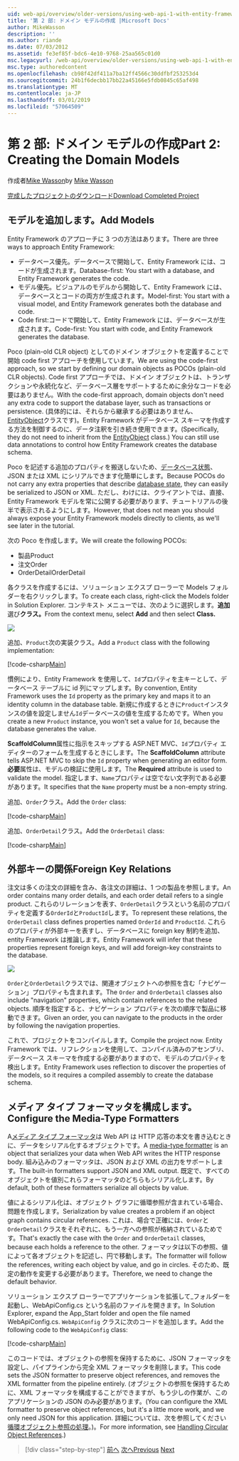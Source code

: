 ```yaml
---
uid: web-api/overview/older-versions/using-web-api-1-with-entity-framework-5/using-web-api-with-entity-framework-part-2
title: '第 2 部: ドメイン モデルの作成 |Microsoft Docs'
author: MikeWasson
description: ''
ms.author: riande
ms.date: 07/03/2012
ms.assetid: fe3ef85f-bdc6-4e10-9768-25aa565c01d0
msc.legacyurl: /web-api/overview/older-versions/using-web-api-1-with-entity-framework-5/using-web-api-with-entity-framework-part-2
msc.type: authoredcontent
ms.openlocfilehash: cb98f42df411a7ba12ff4566c30ddfbf253253d4
ms.sourcegitcommit: 24b1f6decbb17bb22a45166e5fdb0845c65af498
ms.translationtype: MT
ms.contentlocale: ja-JP
ms.lasthandoff: 03/01/2019
ms.locfileid: "57064509"
---
```

<a name="part-2-creating-the-domain-models"></a><span data-ttu-id="b0304-102">第 2 部: ドメイン モデルの作成</span><span class="sxs-lookup"><span data-stu-id="b0304-102">Part 2: Creating the Domain Models</span></span>
====================
<span data-ttu-id="b0304-103">作成者[Mike Wasson](https://github.com/MikeWasson)</span><span class="sxs-lookup"><span data-stu-id="b0304-103">by [Mike Wasson](https://github.com/MikeWasson)</span></span>

[<span data-ttu-id="b0304-104">完成したプロジェクトのダウンロード</span><span class="sxs-lookup"><span data-stu-id="b0304-104">Download Completed Project</span></span>](http://code.msdn.microsoft.com/ASP-NET-Web-API-with-afa30545)

## <a name="add-models"></a><span data-ttu-id="b0304-105">モデルを追加します。</span><span class="sxs-lookup"><span data-stu-id="b0304-105">Add Models</span></span>

<span data-ttu-id="b0304-106">Entity Framework のアプローチに 3 つの方法はあります。</span><span class="sxs-lookup"><span data-stu-id="b0304-106">There are three ways to approach Entity Framework:</span></span>

- <span data-ttu-id="b0304-107">データベース優先。データベースで開始して、Entity Framework には、コードが生成されます。</span><span class="sxs-lookup"><span data-stu-id="b0304-107">Database-first: You start with a database, and Entity Framework generates the code.</span></span>
- <span data-ttu-id="b0304-108">モデル優先。ビジュアルのモデルから開始して、Entity Framework には、データベースとコードの両方が生成されます。</span><span class="sxs-lookup"><span data-stu-id="b0304-108">Model-first: You start with a visual model, and Entity Framework generates both the database and code.</span></span>
- <span data-ttu-id="b0304-109">Code first:コードで開始して、Entity Framework には、データベースが生成されます。</span><span class="sxs-lookup"><span data-stu-id="b0304-109">Code-first: You start with code, and Entity Framework generates the database.</span></span>

<span data-ttu-id="b0304-110">Poco (plain-old CLR object) としてのドメイン オブジェクトを定義することで開始 code first アプローチを使用しています。</span><span class="sxs-lookup"><span data-stu-id="b0304-110">We are using the code-first approach, so we start by defining our domain objects as POCOs (plain-old CLR objects).</span></span> <span data-ttu-id="b0304-111">Code first アプローチでは、ドメイン オブジェクトは、トランザクションや永続化など、データベース層をサポートするために余分なコードを必要はありません。</span><span class="sxs-lookup"><span data-stu-id="b0304-111">With the code-first approach, domain objects don't need any extra code to support the database layer, such as transactions or persistence.</span></span> <span data-ttu-id="b0304-112">(具体的には、それらから継承する必要はありません、 [EntityObject](https://msdn.microsoft.com/library/system.data.objects.dataclasses.entityobject.aspx)クラスです)。Entity Framework がデータベース スキーマを作成する方法を制御するのに、データ注釈を引き続き使用できます。</span><span class="sxs-lookup"><span data-stu-id="b0304-112">(Specifically, they do not need to inherit from the [EntityObject](https://msdn.microsoft.com/library/system.data.objects.dataclasses.entityobject.aspx) class.) You can still use data annotations to control how Entity Framework creates the database schema.</span></span>

<span data-ttu-id="b0304-113">Poco を記述する追加のプロパティを搬送しないため、[データベース状態](https://msdn.microsoft.com/library/system.data.entitystate.aspx)、JSON または XML にシリアルできます化簡単にします。</span><span class="sxs-lookup"><span data-stu-id="b0304-113">Because POCOs do not carry any extra properties that describe [database state](https://msdn.microsoft.com/library/system.data.entitystate.aspx), they can easily be serialized to JSON or XML.</span></span> <span data-ttu-id="b0304-114">ただし、わけには、クライアントでは、直接、Entity Framework モデルを常に公開する必要があります、チュートリアルの後半で表示されるようにします。</span><span class="sxs-lookup"><span data-stu-id="b0304-114">However, that does not mean you should always expose your Entity Framework models directly to clients, as we'll see later in the tutorial.</span></span>

<span data-ttu-id="b0304-115">次の Poco を作成します。</span><span class="sxs-lookup"><span data-stu-id="b0304-115">We will create the following POCOs:</span></span>

- <span data-ttu-id="b0304-116">製品</span><span class="sxs-lookup"><span data-stu-id="b0304-116">Product</span></span>
- <span data-ttu-id="b0304-117">注文</span><span class="sxs-lookup"><span data-stu-id="b0304-117">Order</span></span>
- <span data-ttu-id="b0304-118">OrderDetail</span><span class="sxs-lookup"><span data-stu-id="b0304-118">OrderDetail</span></span>

<span data-ttu-id="b0304-119">各クラスを作成するには、ソリューション エクスプ ローラーで Models フォルダーを右クリックします。</span><span class="sxs-lookup"><span data-stu-id="b0304-119">To create each class, right-click the Models folder in Solution Explorer.</span></span> <span data-ttu-id="b0304-120">コンテキスト メニューでは、次のように選択します。**追加**選び**クラス。**</span><span class="sxs-lookup"><span data-stu-id="b0304-120">From the context menu, select **Add** and then select **Class.**</span></span>

![](using-web-api-with-entity-framework-part-2/_static/image1.png)

<span data-ttu-id="b0304-121">追加、`Product`次の実装クラス。</span><span class="sxs-lookup"><span data-stu-id="b0304-121">Add a `Product` class with the following implementation:</span></span>

[!code-csharp[Main](using-web-api-with-entity-framework-part-2/samples/sample1.cs)]

<span data-ttu-id="b0304-122">慣例により、Entity Framework を使用して、`Id`プロパティを主キーとして、データベース テーブルに id 列にマップします。</span><span class="sxs-lookup"><span data-stu-id="b0304-122">By convention, Entity Framework uses the `Id` property as the primary key and maps it to an identity column in the database table.</span></span> <span data-ttu-id="b0304-123">新規に作成するときに`Product`インスタンスの値を設定しません`Id`データベースの値を生成するためです。</span><span class="sxs-lookup"><span data-stu-id="b0304-123">When you create a new `Product` instance, you won't set a value for `Id`, because the database generates the value.</span></span>

<span data-ttu-id="b0304-124">**ScaffoldColumn**属性に指示をスキップする ASP.NET MVC、`Id`プロパティ エディターのフォームを生成するときにします。</span><span class="sxs-lookup"><span data-stu-id="b0304-124">The **ScaffoldColumn** attribute tells ASP.NET MVC to skip the `Id` property when generating an editor form.</span></span> <span data-ttu-id="b0304-125">**必要**属性は、モデルの検証に使用します。</span><span class="sxs-lookup"><span data-stu-id="b0304-125">The **Required** attribute is used to validate the model.</span></span> <span data-ttu-id="b0304-126">指定します、`Name`プロパティは空でない文字列である必要があります。</span><span class="sxs-lookup"><span data-stu-id="b0304-126">It specifies that the `Name` property must be a non-empty string.</span></span>

<span data-ttu-id="b0304-127">追加、`Order`クラス。</span><span class="sxs-lookup"><span data-stu-id="b0304-127">Add the `Order` class:</span></span>

[!code-csharp[Main](using-web-api-with-entity-framework-part-2/samples/sample2.cs)]

<span data-ttu-id="b0304-128">追加、`OrderDetail`クラス。</span><span class="sxs-lookup"><span data-stu-id="b0304-128">Add the `OrderDetail` class:</span></span>

[!code-csharp[Main](using-web-api-with-entity-framework-part-2/samples/sample3.cs)]

## <a name="foreign-key-relations"></a><span data-ttu-id="b0304-129">外部キーの関係</span><span class="sxs-lookup"><span data-stu-id="b0304-129">Foreign Key Relations</span></span>

<span data-ttu-id="b0304-130">注文は多くの注文の詳細を含み、各注文の詳細は、1 つの製品を参照します。</span><span class="sxs-lookup"><span data-stu-id="b0304-130">An order contains many order details, and each order detail refers to a single product.</span></span> <span data-ttu-id="b0304-131">これらのリレーションを表す、`OrderDetail`クラスという名前のプロパティを定義する`OrderId`と`ProductId`します。</span><span class="sxs-lookup"><span data-stu-id="b0304-131">To represent these relations, the `OrderDetail` class defines properties named `OrderId` and `ProductId`.</span></span> <span data-ttu-id="b0304-132">これらのプロパティが外部キーを表すし、データベースに foreign key 制約を追加、entity Framework は推論します。</span><span class="sxs-lookup"><span data-stu-id="b0304-132">Entity Framework will infer that these properties represent foreign keys, and will add foreign-key constraints to the database.</span></span>

![](using-web-api-with-entity-framework-part-2/_static/image2.png)

<span data-ttu-id="b0304-133">`Order`と`OrderDetail`クラスでは、関連オブジェクトへの参照を含む「ナビゲーション」プロパティも含まれます。</span><span class="sxs-lookup"><span data-stu-id="b0304-133">The `Order` and `OrderDetail` classes also include "navigation" properties, which contain references to the related objects.</span></span> <span data-ttu-id="b0304-134">順序を指定すると、ナビゲーション プロパティを次の順序で製品に移動できます。</span><span class="sxs-lookup"><span data-stu-id="b0304-134">Given an order, you can navigate to the products in the order by following the navigation properties.</span></span>

<span data-ttu-id="b0304-135">これで、プロジェクトをコンパイルします。</span><span class="sxs-lookup"><span data-stu-id="b0304-135">Compile the project now.</span></span> <span data-ttu-id="b0304-136">Entity Framework では、リフレクションを使用して、コンパイル済みのアセンブリ、データベース スキーマを作成する必要がありますので、モデルのプロパティを検出します。</span><span class="sxs-lookup"><span data-stu-id="b0304-136">Entity Framework uses reflection to discover the properties of the models, so it requires a compiled assembly to create the database schema.</span></span>

## <a name="configure-the-media-type-formatters"></a><span data-ttu-id="b0304-137">メディア タイプ フォーマッタを構成します。</span><span class="sxs-lookup"><span data-stu-id="b0304-137">Configure the Media-Type Formatters</span></span>

<span data-ttu-id="b0304-138">A[メディア タイプ フォーマッタ](../../formats-and-model-binding/media-formatters.md)は Web API は HTTP 応答の本文を書き込むときに、データをシリアル化するオブジェクトです。</span><span class="sxs-lookup"><span data-stu-id="b0304-138">A [media-type formatter](../../formats-and-model-binding/media-formatters.md) is an object that serializes your data when Web API writes the HTTP response body.</span></span> <span data-ttu-id="b0304-139">組み込みのフォーマッタは、JSON および XML の出力をサポートします。</span><span class="sxs-lookup"><span data-stu-id="b0304-139">The built-in formatters support JSON and XML output.</span></span> <span data-ttu-id="b0304-140">既定で、すべてのオブジェクトを値別これらフォーマッタのどちらもシリアル化します。</span><span class="sxs-lookup"><span data-stu-id="b0304-140">By default, both of these formatters serialize all objects by value.</span></span>

<span data-ttu-id="b0304-141">値によるシリアル化は、オブジェクト グラフに循環参照が含まれている場合、問題を作成します。</span><span class="sxs-lookup"><span data-stu-id="b0304-141">Serialization by value creates a problem if an object graph contains circular references.</span></span> <span data-ttu-id="b0304-142">これは、場合で正確には、`Order`と`OrderDetail`クラスをそれぞれに、もう一方への参照が格納されているためです。</span><span class="sxs-lookup"><span data-stu-id="b0304-142">That's exactly the case with the `Order` and `OrderDetail` classes, because each holds a reference to the other.</span></span> <span data-ttu-id="b0304-143">フォーマッタは以下の参照、値によって各オブジェクトを記述し、円で移動します。</span><span class="sxs-lookup"><span data-stu-id="b0304-143">The formatter will follow the references, writing each object by value, and go in circles.</span></span> <span data-ttu-id="b0304-144">そのため、既定の動作を変更する必要があります。</span><span class="sxs-lookup"><span data-stu-id="b0304-144">Therefore, we need to change the default behavior.</span></span>

<span data-ttu-id="b0304-145">ソリューション エクスプ ローラーでアプリケーションを拡張して\_フォルダーを起動し、WebApiConfig.cs という名前のファイルを開きます。</span><span class="sxs-lookup"><span data-stu-id="b0304-145">In Solution Explorer, expand the App\_Start folder and open the file named WebApiConfig.cs.</span></span> <span data-ttu-id="b0304-146">`WebApiConfig` クラスに次のコードを追加します。</span><span class="sxs-lookup"><span data-stu-id="b0304-146">Add the following code to the `WebApiConfig` class:</span></span>

[!code-csharp[Main](using-web-api-with-entity-framework-part-2/samples/sample4.cs?highlight=11)]

<span data-ttu-id="b0304-147">このコードでは、オブジェクトの参照を保持するために、JSON フォーマッタを設定し、パイプラインから完全 XML フォーマッタを削除します。</span><span class="sxs-lookup"><span data-stu-id="b0304-147">This code sets the JSON formatter to preserve object references, and removes the XML formatter from the pipeline entirely.</span></span> <span data-ttu-id="b0304-148">(オブジェクトの参照を保持するために、XML フォーマッタを構成することができますが、もう少しの作業が、このアプリケーションの JSON のみ必要があります。</span><span class="sxs-lookup"><span data-stu-id="b0304-148">(You can configure the XML formatter to preserve object references, but it's a little more work, and we only need JSON for this application.</span></span> <span data-ttu-id="b0304-149">詳細については、次を参照してください[循環オブジェクト参照の処理](../../formats-and-model-binding/json-and-xml-serialization.md#handling_circular_object_references)。)。</span><span class="sxs-lookup"><span data-stu-id="b0304-149">For more information, see [Handling Circular Object References](../../formats-and-model-binding/json-and-xml-serialization.md#handling_circular_object_references).)</span></span>

> [!div class="step-by-step"]
> <span data-ttu-id="b0304-150">[前へ](using-web-api-with-entity-framework-part-1.md)
> [次へ](using-web-api-with-entity-framework-part-3.md)</span><span class="sxs-lookup"><span data-stu-id="b0304-150">[Previous](using-web-api-with-entity-framework-part-1.md)
[Next](using-web-api-with-entity-framework-part-3.md)</span></span>
